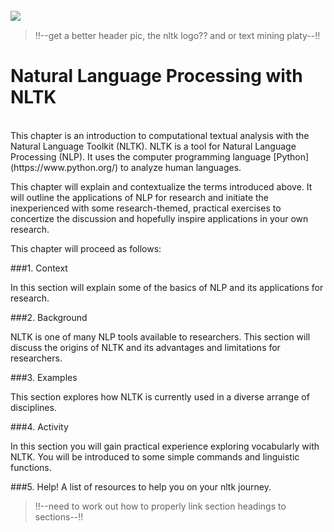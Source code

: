 <br>
<img style="float:left" src="https://static1.squarespace.com/static/538cea80e4b00f1fad490c1b/54668a77e4b00fb778d22a34/54668d8ae4b00fb778d2859c/1416007413413/NLTK.png" />
<br>

> !!--get a better header pic, the nltk logo?? and or text mining platy--!!


# Natural Language Processing with NLTK

<br>
This chapter is an introduction to computational textual analysis with the Natural Language Toolkit (NLTK). NLTK is a tool for Natural Language Processing (NLP). It uses the computer programming language [Python](https://www.python.org/) to analyze human languages. 

This chapter will explain and contextualize the terms introduced above. It will outline the applications of NLP for research and initiate the inexperienced with some research-themed, practical exercises to concertize the discussion and hopefully inspire applications in your own research.

This chapter will proceed as follows:

 
###1. Context 

In this section will explain some of the basics of NLP and its applications for research.

###2. Background

NLTK is one of many NLP tools available to researchers. This section will discuss the origins of NLTK and its advantages and limitations for researchers.

###3. Examples

This section explores how NLTK is currently used in a diverse arrange of disciplines. 

###4. Activity

In this section you will gain practical experience exploring vocabularly with NLTK. You will be introduced to some simple commands and linguistic functions.

###5. Help!
A list of resources to help you on your nltk journey.

> !!--need to work out how to properly link section headings to sections--!!



